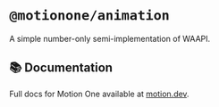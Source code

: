 # `@motionone/animation`

A simple number-only semi-implementation of WAAPI.

## 📚 Documentation

Full docs for Motion One available at [motion.dev](https://motion.dev).
